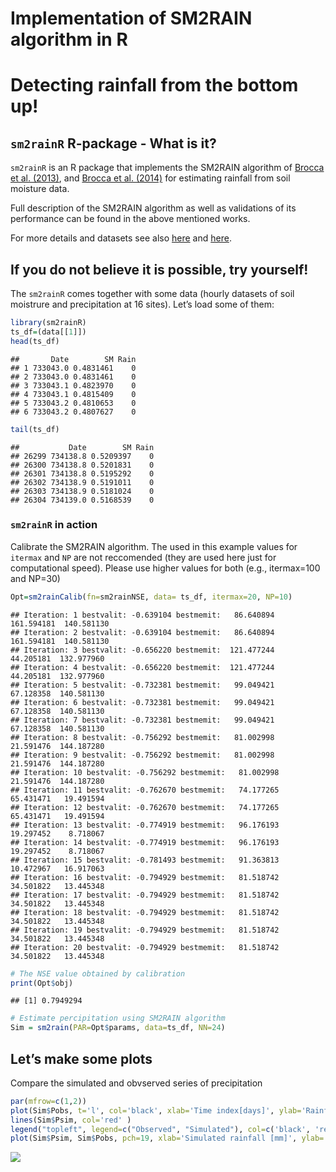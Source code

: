 
# Implementation of SM2RAIN algorithm in R

# Detecting rainfall from the bottom up\!

## `sm2rainR` R-package - What is it?

`sm2rainR` is an R package that implements the SM2RAIN algorithm of
[Brocca et al. (2013)](https://doi.org/10.1002/grl.50173), and [Brocca
et al. (2014)](https://doi.org/10.1002/2014JD021489) for estimating
rainfall from soil moisture data.

Full description of the SM2RAIN algorithm as well as validations of its
performance can be found in the above mentioned works.

For more details and datasets see also
[here](http://hydrology.irpi.cnr.it/research/sm2rain/) and
[here](http://www.irpi.cnr.it/en/focus/sm2rain/).

## If you do not believe it is possible, try yourself\!

The `sm2rainR` comes together with some data (hourly datasets of soil
moistrure and precipitation at 16 sites). Let’s load some of them:

``` r
library(sm2rainR)
ts_df=(data[[1]])
head(ts_df)
```

    ##       Date        SM Rain
    ## 1 733043.0 0.4831461    0
    ## 2 733043.0 0.4831461    0
    ## 3 733043.1 0.4823970    0
    ## 4 733043.1 0.4815409    0
    ## 5 733043.2 0.4810653    0
    ## 6 733043.2 0.4807627    0

``` r
tail(ts_df)
```

    ##           Date        SM Rain
    ## 26299 734138.8 0.5209397    0
    ## 26300 734138.8 0.5201831    0
    ## 26301 734138.8 0.5195292    0
    ## 26302 734138.9 0.5191011    0
    ## 26303 734138.9 0.5181024    0
    ## 26304 734139.0 0.5168539    0

### `sm2rainR` in action

Calibrate the SM2RAIN algorithm. The used in this example values for
`itermax` and `NP` are not reccomended (they are used here just for
computational speed). Please use higher values for both (e.g.,
itermax=100 and
    NP=30)

``` r
Opt=sm2rainCalib(fn=sm2rainNSE, data= ts_df, itermax=20, NP=10)
```

    ## Iteration: 1 bestvalit: -0.639104 bestmemit:   86.640894  161.594181  140.581130
    ## Iteration: 2 bestvalit: -0.639104 bestmemit:   86.640894  161.594181  140.581130
    ## Iteration: 3 bestvalit: -0.656220 bestmemit:  121.477244   44.205181  132.977960
    ## Iteration: 4 bestvalit: -0.656220 bestmemit:  121.477244   44.205181  132.977960
    ## Iteration: 5 bestvalit: -0.732381 bestmemit:   99.049421   67.128358  140.581130
    ## Iteration: 6 bestvalit: -0.732381 bestmemit:   99.049421   67.128358  140.581130
    ## Iteration: 7 bestvalit: -0.732381 bestmemit:   99.049421   67.128358  140.581130
    ## Iteration: 8 bestvalit: -0.756292 bestmemit:   81.002998   21.591476  144.187280
    ## Iteration: 9 bestvalit: -0.756292 bestmemit:   81.002998   21.591476  144.187280
    ## Iteration: 10 bestvalit: -0.756292 bestmemit:   81.002998   21.591476  144.187280
    ## Iteration: 11 bestvalit: -0.762670 bestmemit:   74.177265   65.431471   19.491594
    ## Iteration: 12 bestvalit: -0.762670 bestmemit:   74.177265   65.431471   19.491594
    ## Iteration: 13 bestvalit: -0.774919 bestmemit:   96.176193   19.297452    8.718067
    ## Iteration: 14 bestvalit: -0.774919 bestmemit:   96.176193   19.297452    8.718067
    ## Iteration: 15 bestvalit: -0.781493 bestmemit:   91.363813   10.472967   16.917063
    ## Iteration: 16 bestvalit: -0.794929 bestmemit:   81.518742   34.501822   13.445348
    ## Iteration: 17 bestvalit: -0.794929 bestmemit:   81.518742   34.501822   13.445348
    ## Iteration: 18 bestvalit: -0.794929 bestmemit:   81.518742   34.501822   13.445348
    ## Iteration: 19 bestvalit: -0.794929 bestmemit:   81.518742   34.501822   13.445348
    ## Iteration: 20 bestvalit: -0.794929 bestmemit:   81.518742   34.501822   13.445348

``` r
# The NSE value obtained by calibration
print(Opt$obj)
```

    ## [1] 0.7949294

``` r
# Estimate percipitation using SM2RAIN algorithm
Sim = sm2rain(PAR=Opt$params, data=ts_df, NN=24)
```

## Let’s make some plots

Compare the simulated and obvserved series of precipitation

``` r
par(mfrow=c(1,2))
plot(Sim$Pobs, t='l', col='black', xlab='Time index[days]', ylab='Rainfall [mm]')
lines(Sim$Psim, col='red' )
legend("topleft", legend=c("Observed", "Simulated"), col=c('black', 'red'), lty=c('solid','solid'), cex=0.7)
plot(Sim$Psim, Sim$Pobs, pch=19, xlab='Simulated rainfall [mm]', ylab='Observed rainfall [mm]')
```

![](sm2rainR_readme_files/figure-gfm/unnamed-chunk-3-1.png)<!-- -->
